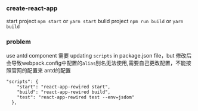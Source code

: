 ### create-react-app
start project
`npm start` or `yarn start`
bulid project
`npm run build` or `yarn build`

### problem
use antd component 需要 updating `scripts` in package.json file，but 修改后会导致webpack.config中配置的`alias`别名无法使用,需要自己更改配置，不能按照官网的配置来
antd的配置
```
"scripts": {
    "start": "react-app-rewired start",
    "build": "react-app-rewired build",
    "test": "react-app-rewired test --env=jsdom"
  },
```

